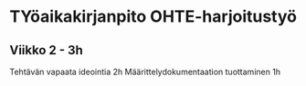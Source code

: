 # TYöaikakirjanpito OHTE-harjoitustyö

## Viikko 2 - 3h

Tehtävän vapaata ideointia 2h
Määrittelydokumentaation tuottaminen 1h
